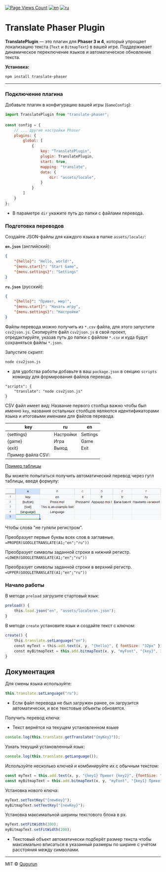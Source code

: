 [![Page Views Count](https://badges.toozhao.com/badges/01JVJ9DZTC41VE8M88F7J1M5CA/green.svg)](https://badges.toozhao.com/stats/01JVJ9DZTC41VE8M88F7J1M5CA "Get your own page views count badge on badges.toozhao.com")
[![en](https://img.shields.io/badge/lang-en-red.svg)](https://github.com/Qugurun/translate-phaser/blob/main/README.md)
[![ru](https://img.shields.io/badge/lang-ru-green.svg)](https://github.com/Qugurun/translate-phaser/blob/main/README.ru.md)

# **Translate Phaser Plugin**

**TranslatePlugin** — это плагин для **Phaser 3 и 4**, который упрощает локализацию текста (`Text` и `BitmapText`) в вашей игре. Поддерживает динамическое переключение языков и автоматическое обновление текста.

**Установка:**

```bash
npm install translate-phaser
```

---
### **Подключение плагина**

Добавьте плагин в конфигурацию вашей игры (`GameConfig`):

```javascript
import TranslatePlugin from "translate-phaser";

const config = {
    // ... другие настройки Phaser
    plugins: {
        global: [
            {
                key: "TranslatePlugin",
                plugin: TranslatePlugin,
                start: true,
                mapping: "translate",
                data: {
                    dir: "assets/locale",
                }
            }
        ]
    }
};
```

- В параметре `dir` укажите путь до папки с файлами перевода.
### **Подготовка переводов**

Создайте JSON-файлы для каждого языка в папке `assets/locale/`:

**`en.json`** (английский):

```json
{
    "{hello}": "Hello, world!",
    "{menu.start}": "Start Game",
    "{menu.settings}": "Settings"
}
```

**`ru.json`** (русский):

```json
{
    "{hello}": "Привет, мир!",
    "{menu.start}": "Начать игру",
    "{menu.settings}": "Настройки"
}
```

Файлы перевода можно получить из `*.csv` файла, для этого запустите `csv2json.js`. Скопируйте файл `csv2json.js` в свой проект, отредактируйте, указав путь до папки с файлом `*.csv` и куда будут сохраняться файлы `*.json`.

Запустите скрипт:

```bash
node csv2json.js
```

- для удобства работы добавьте в ваш `package.json` в секцию `scripts` команду для формирования файлов перевода.
  
```
"scripts": {
    "translate": "node csv2json.js"
}
```

CSV файл имеет вид: Название первого столбца важно чтобы был именно `key`, названия остальных столбцов являются идентификаторами языка и итоговыми именами для файлов перевода.

|key|ru|en|
|---|---|---|
|{settings}|Настройки|Settings|
|{game}|Игра|Game|
|{exit}|Выход|Exit|
|Пример файла CSV:|||

[Пример таблицы](https://docs.google.com/spreadsheets/d/11lQEBhEIqXbmaXeNp7G18mlrq2J0pNZCpmwcyrIc_wk/edit?usp=sharing "https://docs.google.com/spreadsheets/d/11lQEBhEIqXbmaXeNp7G18mlrq2J0pNZCpmwcyrIc_wk/edit?usp=sharing")

Вы можете попытаться получить автоматический перевод через гугл таблицы, введя формулу:

![google_table.gif](https://github.com/Qugurun/translate-phaser/blob/main/google_table.gif)

Чтобы слова "не гуляли регистром".

Преобразует первые буквы всех слов в заглавные.  
`=PROPER(GOOGLETRANSLATE(A1;"en";"ru"))`

Преобразует символы заданной строки в нижний регистр.  
`=LOWER(GOOGLETRANSLATE(A1;"en";"ru"))`

Преобразует символы заданной строки в верхний регистр.  
`=UPPER(GOOGLETRANSLATE(A1;"en";"ru"))`
### **Начало работы**

В методе `preload` загрузите стартовый язык:

```javascript
preload() {
    this.load.json("en", "assets/locale/en.json");
}
```

 В методе `create` установите язык и создайте текст с ключом:

```javascript
create() {
    this.translate.setLanguage("en");
    const myText = this.add.text(x, y, "{hello}", { fontSize: "32px" });
    const myBitmapText = this.add.bitmapText(x, y, "myFont", "{key}", 32);
}
```

## **Документация**

Для смены языка используйте:

```javascript
this.translate.setLanguage("ru");
```

- Если файл перевода не был загружен ранее, он загрузится автоматически, и все текстовые объекты обновятся.

Получить перевод ключа: 
- Текст вернётся на текущем установленном языке

```javascript
console.log(this.translate.getTranslate("{myKey}"));
```

Узнать текущий установленный язык:

```javascript
console.log(this.translate.getLanguage());
```

Используйте несколько ключей и комбинируйте их с обычным текстом:

```js
const myText = this.add.text(x, y, "{key1} Привет {key2}", {fontSize: "50px"});
const myBitmapText = this.add.bitmapText(x, y, "myFont", "{key1} Привет {key2}", 32);
```

Установка нового ключа:

```javascript
myText.setTextKey("{newKey}");
myBitmapText.setTextKey("{newKey}");
```

Установка максимальной ширины текстового блока в px.

```javascript
myText.setFitWidth(200);
myBitmapText.setFitWidth(200);
```

- Текстовый объект автоматически подберёт размер текста чтобы максимально вписаться в указанный размеры по ширине с учётом расстояния между символами.

---

MIT © [Qugurun](https://github.com/Qugurun) 